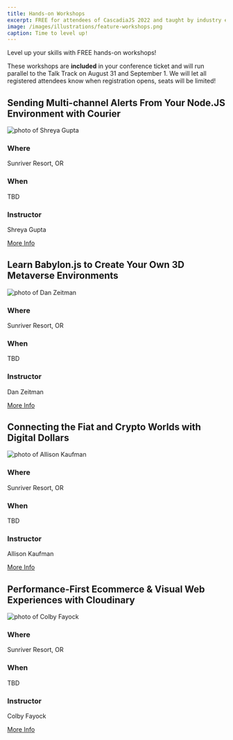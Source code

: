 ```yaml
---
title: Hands-on Workshops
excerpt: FREE for attendees of CascadiaJS 2022 and taught by industry experts!
image: /images/illustrations/feature-workshops.png
caption: Time to level up!
---
```

Level up your skills with FREE hands-on workshops!

These workshops are **included** in your conference ticket and will run parallel to the Talk Track on August 31 and September 1. We will let all registered attendees know when registration opens, seats will be limited!

<section class="person">
    <h2>Sending Multi-channel Alerts From Your Node.JS Environment with Courier</h2>
    <div class="person-info"> 
        <div class="person-photo"><img src="/images/workshops/shreya.jpg" alt="photo of Shreya Gupta"/></div>
        <div class="person-more">
            <h3>Where</h3>
            <p>Sunriver Resort, OR</p>
            <h3>When</h3>
            <p>TBD</p>
            <h3>Instructor</h3>
            <p>Shreya Gupta</p>
        </div>
    </div>
</section>

<div class="cta secondary"><a href="/workshops/alerts-nodejs-courier">More Info</a></div>

<section class="person">
    <h2>Learn Babylon.js to Create Your Own 3D Metaverse Environments</h2>
    <div class="person-info"> 
        <div class="person-photo"><img src="/images/workshops/dzeitman.jpg" alt="photo of Dan Zeitman"/></div>
        <div class="person-more">
            <h3>Where</h3>
            <p>Sunriver Resort, OR</p>
            <h3>When</h3>
            <p>TBD</p>
            <h3>Instructor</h3>
            <p>Dan Zeitman</p>
        </div>
    </div>
</section>

<div class="cta secondary"><a href="/workshops/babylonjs-metaverse">More Info</a></div>

<section class="person">
    <h2>Connecting the Fiat and Crypto Worlds with Digital Dollars</h2>
    <div class="person-info"> 
        <div class="person-photo"><img src="/images/workshops/allison-kaufman.jpg" alt="photo of Allison Kaufman"/></div>
        <div class="person-more">
            <h3>Where</h3>
            <p>Sunriver Resort, OR</p>
            <h3>When</h3>
            <p>TBD</p>
            <h3>Instructor</h3>
            <p>Allison Kaufman</p>
        </div>
    </div>
</section>

<div class="cta secondary"><a href="/workshops/digital-payments-circle">More Info</a></div>

<section class="person">
    <h2>Performance-First Ecommerce & Visual Web Experiences with Cloudinary</h2>
    <div class="person-info"> 
        <div class="person-photo"><img src="/images/workshops/colby.jpg" alt="photo of Colby Fayock"/></div>
        <div class="person-more">
            <h3>Where</h3>
            <p>Sunriver Resort, OR</p>
            <h3>When</h3>
            <p>TBD</p>
            <h3>Instructor</h3>
            <p>Colby Fayock</p>
        </div>
    </div>
</section>

<div class="cta secondary"><a href="/workshops/ecommerce-cloudinary">More Info</a></div>